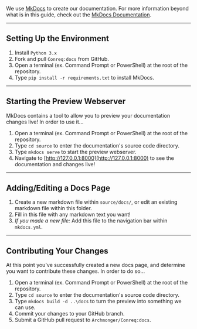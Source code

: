 We use [MkDocs](https://www.mkdocs.org/#overview) to create our documentation. For more information beyond what is in this guide, check out the [MkDocs Documentation](https://www.mkdocs.org/#getting-started).

---

## Setting Up the Environment

1. Install `Python 3.x`
2. Fork and pull `Conreq:docs` from GitHub.
3. Open a terminal (ex. Command Prompt or PowerShell) at the root of the repository.
4. Type `pip install -r requirements.txt` to install MkDocs.

---

## Starting the Preview Webserver

MkDocs contains a tool to allow you to preview your documentation changes live! In order to use it...

1. Open a terminal (ex. Command Prompt or PowerShell) at the root of the repository.
2. Type `cd source` to enter the documentation's source code directory.
3. Type `mkdocs serve` to start the preview webserver.
4. Navigate to [http://127.0.0.1:8000](http://127.0.0.1:8000) to see the documentation and changes live!

---

## Adding/Editing a Docs Page

1. Create a new markdown file within `source/docs/`, or edit an existing markdown file within this folder.
2. Fill in this file with any markdown text you want!
3. _If you made a new file:_ Add this file to the navigation bar within `mkdocs.yml`.

---

## Contributing Your Changes

At this point you've successfully created a new docs page, and determine you want to contribute these changes. In order to do so...

1. Open a terminal (ex. Command Prompt or PowerShell) at the root of the repository.
2. Type `cd source` to enter the documentation's source code directory.
3. Type `mkdocs build -d ..\docs` to turn the preview into something we can use.
4. Commit your changes to your GitHub branch.
5. Submit a GitHub pull request to `Archmonger/Conreq:docs`.
